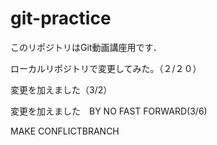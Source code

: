 # git-practice
このリポジトリはGit動画講座用です．

ローカルリポジトリで変更してみた。（２/２０）

変更を加えました（3/2）

変更を加えました　BY NO FAST FORWARD(3/6)

MAKE CONFLICTBRANCH